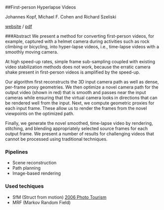 ##First-person Hyperlapse Videos

Johannes Kopf, Michael F. Cohen and Richard Szeliski

[website](http://research.microsoft.com/en-us/um/redmond/projects/hyperlapse/) / [pdf](http://research.microsoft.com/en-us/um/redmond/projects/hyperlapse/paper/hyperlapse.pdf)

###Abstract
We present a method for converting first-person videos, for example, captured with a helmet camera during activities such as rock climbing or bicycling, into hyper-lapse videos, i.e., time-lapse videos with a smoothly moving camera. 

At high speed-up rates, simple frame sub-sampling coupled with existing video stabilization methods does not work, because the erratic camera shake present in first-person videos is amplified by the speed-up. 

Our algorithm first reconstructs the 3D input camera path as well as dense, per-frame proxy geometries. We then optimize a novel camera path for the output video (shown in red) that is smooth and passes near the input cameras while ensuring that the virtual camera looks in directions that can be rendered well from the input.
Next, we compute geometric proxies for each input frame. These allow us to render the frames from the novel viewpoints on the optimized path.	

Finally, we generate the novel smoothed, time-lapse video by rendering, stitching, and blending appropriately selected source frames for each output frame. We present a number of results for challenging videos that cannot be processed using traditional techniques.

### Pipelines
 - Scene reconstruction
 - Path planning
 - Image-based rendering

### Used techiques
 - SfM (Struct from motion) [2006 Photo Tourism](2006-Photo-Tourism.md)
 - MRF (Markov Random Field)
